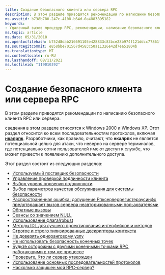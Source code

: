 ```yaml
---
title: Создание безопасного клиента или сервера RPC
description: В этом разделе приводятся рекомендации по написанию безопасного клиента RPC или сервера.
ms.assetid: b738b780-247c-4108-b64d-0a4883895182
keywords:
- Удаленный вызов процедур RPC, рекомендации, написание безопасного клиента или сервера
ms.topic: article
ms.date: 05/31/2018
ms.openlocfilehash: b752d8dab216691105e428833c83bce28b974f121ddcc77861fbb6671d72dd22
ms.sourcegitcommit: e858bbe701567d4583c50a11326e42d7ea51804b
ms.translationtype: MT
ms.contentlocale: ru-RU
ms.lasthandoff: 08/11/2021
ms.locfileid: "119010392"
---
```

# <a name="writing-a-secure-rpc-client-or-server"></a>Создание безопасного клиента или сервера RPC

В этом разделе приводятся рекомендации по написанию безопасного клиента RPC или сервера.

сведения в этом разделе относятся к Windows 2000 и Windows XP. Этот раздел относится ко всем последовательностям протоколов, включая [**нкалрпк**](/windows/desktop/Midl/ncalrpc). Разработчики, как правило, считают, что **нкалрпк** не является потенциальной целью для атаки, что неверно на сервере терминалов, где потенциально сотни пользователей имеют доступ к службе, что может привести к появлению дополнительного доступа.

Этот раздел состоит из следующих разделов:

-   [Используемый поставщик безопасности](which-security-provider-to-use.md)
-   [Управление проверкой подлинности клиента](controlling-client-authentication.md)
-   [Выбор уровня проверки подлинности](choosing-an-authentication-level.md)
-   [Выбор параметров качества обслуживания для системы безопасности](choosing-security-qos-options.md)
-   [Распространенная ошибка: допущение Рпксерверрегистераусинфо предотвращает вызов сервера неавторизованными пользователями](common-mistake-assuming-rpcserverregisterauthinfo-prevents-unauthorized-users-from-calling-your-server.md)
-   [Обратные вызовы](callbacks.md)
-   [Сеансы со значением NULL](null-sessions.md)
-   [Использование флага/robust](use-the-robust-flag.md)
-   [Методы IDL для лучшего проектирования интерфейсов и методов](idl-techniques-for-better-interface-and-method-design.md)
-   [Строгое и строго типизированные дескрипторы контекста](strict-and-type-strict-context-handles.md)
-   [Не доверять одноранговому узлу](do-not-trust-your-peer.md)
-   [Не использовать безопасность конечных точек](do-not-use-endpoint-security.md)
-   [Будьте осторожны с другими конечными точками RPC, работающими в том же процессе](be-wary-of-other-rpc-endpoints-running-in-the-same-process.md)
-   [Проверьте, Кто ли сервер утвержден](verify-the-server-is-who-it-claims-to-be.md)
-   [Использование основных последовательностей протоколов](use-mainstream-protocol-sequences.md)
-   [Насколько защищен мой RPC-сервер?](how-secure-is-my-rpc-server-now.md)

 

 